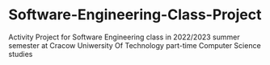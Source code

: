 # Software-Engineering-Class-Project
Activity Project for Software Engineering class in 2022/2023 summer semester at Cracow Uniwersity Of Technology part-time Computer Science studies 
